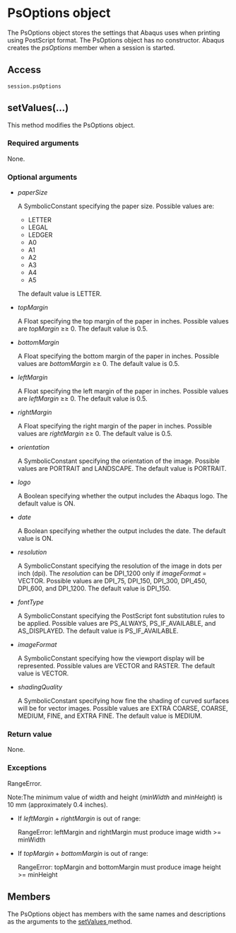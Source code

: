 # PsOptions object

The PsOptions object stores the settings that Abaqus uses when printing using PostScript format. The PsOptions object has no constructor. Abaqus creates the *psOptions* member when a session is started.

## Access

```
session.psOptions
```

## setValues(...)



This method modifies the PsOptions object.



### Required arguments

None.

### Optional arguments

- *paperSize*

  A SymbolicConstant specifying the paper size. Possible values are:

  - LETTER
  - LEGAL
  - LEDGER
  - A0
  - A1
  - A2
  - A3
  - A4
  - A5

  The default value is LETTER.

- *topMargin*

  A Float specifying the top margin of the paper in inches. Possible values are *topMargin* ≥≥ 0. The default value is 0.5.

- *bottomMargin*

  A Float specifying the bottom margin of the paper in inches. Possible values are *bottomMargin* ≥≥ 0. The default value is 0.5.

- *leftMargin*

  A Float specifying the left margin of the paper in inches. Possible values are *leftMargin* ≥≥ 0. The default value is 0.5.

- *rightMargin*

  A Float specifying the right margin of the paper in inches. Possible values are *rightMargin* ≥≥ 0. The default value is 0.5.

- *orientation*

  A SymbolicConstant specifying the orientation of the image. Possible values are PORTRAIT and LANDSCAPE. The default value is PORTRAIT.

- *logo*

  A Boolean specifying whether the output includes the Abaqus logo. The default value is ON.

- *date*

  A Boolean specifying whether the output includes the date. The default value is ON.

- *resolution*

  A SymbolicConstant specifying the resolution of the image in dots per inch (dpi). The *resolution* can be DPI_1200 only if *imageFormat* = VECTOR. Possible values are DPI_75, DPI_150, DPI_300, DPI_450, DPI_600, and DPI_1200. The default value is DPI_150.

- *fontType*

  A SymbolicConstant specifying the PostScript font substitution rules to be applied. Possible values are PS_ALWAYS, PS_IF_AVAILABLE, and AS_DISPLAYED. The default value is PS_IF_AVAILABLE.

- *imageFormat*

  A SymbolicConstant specifying how the viewport display will be represented. Possible values are VECTOR and RASTER. The default value is VECTOR.

- *shadingQuality*

  A SymbolicConstant specifying how fine the shading of curved surfaces will be for vector images. Possible values are EXTRA COARSE, COARSE, MEDIUM, FINE, and EXTRA FINE. The default value is MEDIUM.

### Return value

None.

### Exceptions

RangeError.

Note:The minimum value of width and height (*minWidth* and *minHeight*) is 10 mm (approximately 0.4 inches).



- If *leftMargin* + *rightMargin* is out of range:

  RangeError: leftMargin and rightMargin must produce image width >= minWidth

- If *topMargin* + *bottomMargin* is out of range:

  RangeError: topMargin and bottomMargin must produce image height >= minHeight



## Members

The PsOptions object has members with the same names and descriptions as the arguments to the [setValues ](https://help.3ds.com/2022/english/DSSIMULIA_Established/SIMACAEKERRefMap/simaker-c-psoptionspyc.htm?ContextScope=all#simaker-psoptionssetvaluespyc)method.